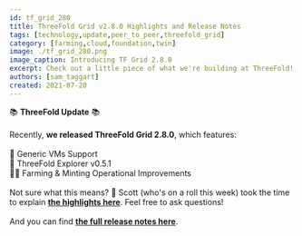 ```yaml
---
id: tf_grid_280
title: ThreeFold Grid v2.8.0 Highlights and Release Notes
tags: [technology,update,peer_to_peer,threefold_grid]
category: [farming,cloud,foundation,twin]
image: ./tf_grid_280.png
image_caption: Introducing TF Grid 2.8.0
excerpt: Check out a little piece of what we're building at ThreeFold!
authors: [sam_taggart]
created: 2021-07-20
---
```


📚 **ThreeFold Update** 📚
<br/>
<br/>
Recently, **we released ThreeFold Grid 2.8.0**, which features:
<br/>
<br/>
🤝 Generic VMs Support
<br/>
🔎 ThreeFold Explorer v0.5.1
<br/>
👨‍🌾 Farming & Minting Operational Improvements
<br/>
<br/>
Not sure what this means? 🤔 Scott (who's on a roll this week) took the time to explain **[the highlights here](https://forum.threefold.io/t/discussing-threefold-grid-2-8-release-highlights/1040)**. Feel free to ask questions!
<br/>
<br/>
And you can find **[the full release notes here](https://wiki.threefold.io/#/threefold__release_notes_grid_2_8_0)**.
